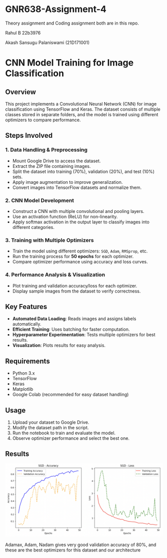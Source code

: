 # GNR638-Assignment-4
Theory assignment and Coding assignment both are in this repo.

Rahul B 22b3976

Akash Sansugu Palaniswami (21D171001)


# CNN Model Training for Image Classification

## Overview
This project implements a Convolutional Neural Network (CNN) for image classification using TensorFlow and Keras. The dataset consists of multiple classes stored in separate folders, and the model is trained using different optimizers to compare performance.

## Steps Involved

### 1. Data Handling & Preprocessing
- Mount Google Drive to access the dataset.
- Extract the ZIP file containing images.
- Split the dataset into training (70%), validation (20%), and test (10%) sets.
- Apply image augmentation to improve generalization.
- Convert images into TensorFlow datasets and normalize them.

### 2. CNN Model Development
- Construct a CNN with multiple convolutional and pooling layers.
- Use an activation function (ReLU) for non-linearity.
- Apply softmax activation in the output layer to classify images into different categories.

### 3. Training with Multiple Optimizers
- Train the model using different optimizers: `SGD`, `Adam`, `RMSprop`, etc.
- Run the training process for **50 epochs** for each optimizer.
- Compare optimizer performance using accuracy and loss curves.

### 4. Performance Analysis & Visualization
- Plot training and validation accuracy/loss for each optimizer.
- Display sample images from the dataset to verify correctness.

## Key Features
- **Automated Data Loading**: Reads images and assigns labels automatically.
- **Efficient Training**: Uses batching for faster computation.
- **Hyperparameter Experimentation**: Tests multiple optimizers for best results.
- **Visualization**: Plots results for easy analysis.

## Requirements
- Python 3.x
- TensorFlow
- Keras
- Matplotlib
- Google Colab (recommended for easy dataset handling)

## Usage
1. Upload your dataset to Google Drive.
2. Modify the dataset path in the script.
3. Run the notebook to train and evaluate the model.
4. Observe optimizer performance and select the best one.

## Results
![Alt text](Screenshot%202025-03-13%20at%208.27.44%20PM.png)

Adamax, Adam, Nadam gives very good validation accuracy of 80%, and these are the best optimizers for this dataset and our architecture



